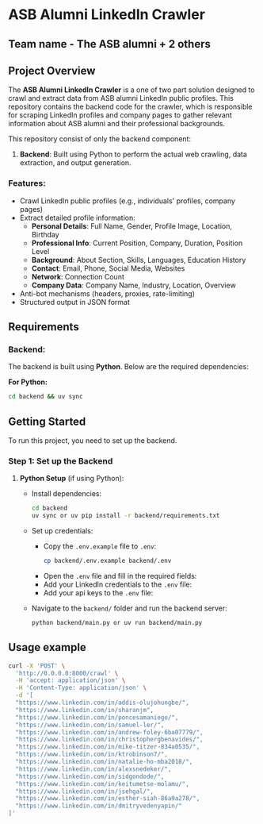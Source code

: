 # ASB Alumni LinkedIn Crawler

## Team name - The ASB alumni + 2 others

## Project Overview

The **ASB Alumni LinkedIn Crawler** is a one of two part solution designed to crawl and extract data from ASB alumni LinkedIn public profiles. This repository contains the backend code for the crawler, which is responsible for scraping LinkedIn profiles and company pages to gather relevant information about ASB alumni and their professional backgrounds.

This repository consist of only the backend component:
1. **Backend**: Built using Python to perform the actual web crawling, data extraction, and output generation.

### Features:
- Crawl LinkedIn public profiles (e.g., individuals' profiles, company pages)
- Extract detailed profile information:
  - **Personal Details**: Full Name, Gender, Profile Image, Location, Birthday
  - **Professional Info**: Current Position, Company, Duration, Position Level
  - **Background**: About Section, Skills, Languages, Education History
  - **Contact**: Email, Phone, Social Media, Websites
  - **Network**: Connection Count
  - **Company Data**: Company Name, Industry, Location, Overview
- Anti-bot mechanisms (headers, proxies, rate-limiting)
- Structured output in JSON format

## Requirements

### Backend:
The backend is built using **Python**. Below are the required dependencies:

**For Python:**
```bash
cd backend && uv sync
```

## Getting Started

To run this project, you need to set up the backend.

### Step 1: Set up the Backend

1. **Python Setup** (if using Python):
    - Install dependencies:
      ```bash
      cd backend
      uv sync or uv pip install -r backend/requirements.txt
      ```

    - Set up credentials:
      - Copy the `.env.example` file to `.env`:
        ```bash
        cp backend/.env.example backend/.env
        ```
      - Open the `.env` file and fill in the required fields:
      - Add your LinkedIn credentials to the `.env` file:
      - Add your api keys to the `.env` file:
      
    - Navigate to the `backend/` folder and run the backend server:
      ```bash
      python backend/main.py or uv run backend/main.py
      ```

## Usage example

```bash
curl -X 'POST' \
  'http://0.0.0.0:8000/crawl' \
  -H 'accept: application/json' \
  -H 'Content-Type: application/json' \
  -d '[
  "https://www.linkedin.com/in/addis-olujohungbe/",
  "https://www.linkedin.com/in/sharanjm",
  "https://www.linkedin.com/in/poncesamaniego/",
  "https://www.linkedin.com/in/samuel-ler/",
  "https://www.linkedin.com/in/andrew-foley-6ba07779/",
  "https://www.linkedin.com/in/christophergbenavides/",
  "https://www.linkedin.com/in/mike-titzer-834a0535/",
  "https://www.linkedin.com/in/ktrobinson7/",
  "https://www.linkedin.com/in/natalie-ho-mba2018/",
  "https://www.linkedin.com/in/alexsnedeker/",
  "https://www.linkedin.com/in/sidgondode/",
  "https://www.linkedin.com/in/keitumetse-molamu/",
  "https://www.linkedin.com/in/jsehgal/",
  "https://www.linkedin.com/in/esther-siah-86a9a278/",
  "https://www.linkedin.com/in/dmitryvedenyapin/"
]'
```

